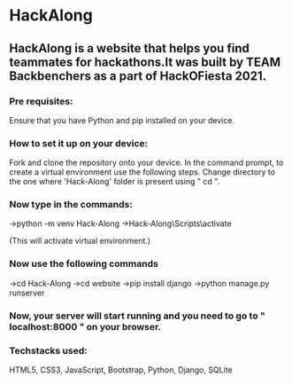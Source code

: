 # HackAlong
## HackAlong is a website that helps you find teammates for hackathons.It was built by TEAM Backbenchers as a part of HackOFiesta 2021. 

### Pre requisites: 
Ensure that you have Python and pip installed on your device.

### How to set it up on your device:
Fork and clone the repository onto your device.
In the command prompt, to create a virtual environment use the following steps.
Change directory to the one where 'Hack-Along' folder is present using " cd ". 

### Now type in the commands: 
->python -m venv Hack-Along
->Hack-Along\Scripts\activate

(This will activate virtual environment.)
### Now use the following commands

->cd Hack-Along
->cd website 
->pip install django 
->python manage.py runserver

### Now, your server will start running and you need to go to " localhost:8000 " on your browser.

### Techstacks used: 
HTML5, CSS3, JavaScript, Bootstrap, Python, Django, SQLite
